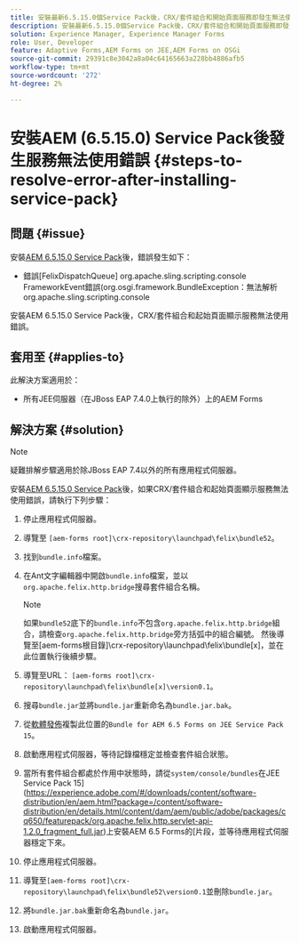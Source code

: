 ```yaml
---
title: 安裝最新6.5.15.0個Service Pack後，CRX/套件組合和開始頁面服務即發生無法使用的錯誤
description: 安裝最新6.5.15.0個Service Pack後，CRX/套件組合和開始頁面服務即發生無法使用的錯誤
solution: Experience Manager, Experience Manager Forms
role: User, Developer
feature: Adaptive Forms,AEM Forms on JEE,AEM Forms on OSGi
source-git-commit: 29391c8e3042a8a04c64165663a228bb4886afb5
workflow-type: tm+mt
source-wordcount: '272'
ht-degree: 2%

---
```


# 安裝AEM (6.5.15.0) Service Pack後發生服務無法使用錯誤 {#steps-to-resolve-error-after-installing-service-pack}

## 問題 {#issue}

安裝[AEM 6.5.15.0 Service Pack](https://experience.adobe.com/#/downloads/content/software-distribution/en/aem.html?package=/content/software-distribution/en/details.html/content/dam/aem/public/adobe/packages/cq650/servicepack/aem-service-pkg-6.5.15.0.zip)後，錯誤發生如下：
* 錯誤[FelixDispatchQueue] org.apache.sling.scripting.console FrameworkEvent錯誤(org.osgi.framework.BundleException：無法解析org.apache.sling.scripting.console

安裝AEM 6.5.15.0 Service Pack後，CRX/套件組合和起始頁面顯示服務無法使用錯誤。

## 套用至 {#applies-to}

此解決方案適用於：
* 所有JEE伺服器（在JBoss EAP 7.4.0上執行的除外）上的AEM Forms

## 解決方案 {#solution}

>[!NOTE]
>
>疑難排解步驟適用於除JBoss EAP 7.4以外的所有應用程式伺服器。

安裝[AEM 6.5.15.0 Service Pack](https://experience.adobe.com/#/downloads/content/software-distribution/en/aem.html?package=/content/software-distribution/en/details.html/content/dam/aem/public/adobe/packages/cq650/servicepack/aem-service-pkg-6.5.15.0.zip)後，如果CRX/套件組合和起始頁面顯示服務無法使用錯誤，請執行下列步驟：

1. 停止應用程式伺服器。
1. 導覽至 `[aem-forms root]\crx-repository\launchpad\felix\bundle52`。
1. 找到`bundle.info`檔案。
1. 在Ant文字編輯器中開啟`bundle.info`檔案，並以`org.apache.felix.http.bridge`搜尋套件組合名稱。

   >[!NOTE]
   >
   >如果`bundle52`底下的`bundle.info`不包含`org.apache.felix.http.bridge`組合，請檢查`org.apache.felix.http.bridge`旁方括弧中的組合編號。 然後導覽至[aem-forms根目錄]\crx-repository\launchpad\felix\bundle[x]，並在此位置執行後續步驟。

1. 導覽至URL： `[aem-forms root]\crx-repository\launchpad\felix\bundle[x]\version0.1`。
1. 搜尋`bundle.jar`並將`bundle.jar`重新命名為`bundle.jar.bak`。
1. 從[軟體發佈](https://experience.adobe.com/#/downloads/content/software-distribution/en/aem.html?package=/content/software-distribution/en/details.html/content/dam/aem/public/adobe/packages/cq650/featurepack/bundle.jar)複製此位置的`Bundle for AEM 6.5 Forms on JEE Service Pack 15`。
1. 啟動應用程式伺服器，等待記錄檔穩定並檢查套件組合狀態。
1. 當所有套件組合都處於作用中狀態時，請從`system/console/bundles`在JEE Service Pack 15](https://experience.adobe.com/#/downloads/content/software-distribution/en/aem.html?package=/content/software-distribution/en/details.html/content/dam/aem/public/adobe/packages/cq650/featurepack/org.apache.felix.http.servlet-api-1.2.0_fragment_full.jar)上安裝AEM 6.5 Forms的[片段，並等待應用程式伺服器穩定下來。
1. 停止應用程式伺服器。
1. 導覽至`[aem-forms root]\crx-repository\launchpad\felix\bundle52\version0.1`並刪除`bundle.jar`。
1. 將`bundle.jar.bak`重新命名為`bundle.jar`。
1. 啟動應用程式伺服器。

